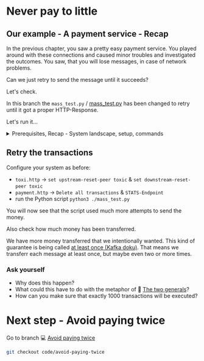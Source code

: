 # Never pay to little

## Our example - A payment service - Recap

In the previous chapter, you saw a pretty easy payment service. You played around with these connections and caused minor troubles and investigated the outcomes. You saw, that you will lose messages, in case of network problems.

Can we just retry to send the message until it succeeds?

Let's check.

In this branch the `mass_test.py` / [mass_test.py](https://github.com/in-der-kothe/exactly-once-semantics/blob/code/never-pay-too-little/mass_test.py) has been changed to retry until it got a proper HTTP-Response.

Let's run it...

<details>
  <summary>Prerequisites, Recap - System landscape, setup, commands</summary>

## Prerequisites

See :computer: [A Naive payment system](https://github.com/in-der-kothe/exactly-once-semantics/tree/code/naive-payment-system)
  
### System landscape
![image](architecture.svg)

### REST-Services and known commands / REST-calls
- `payment.http` / [payment.http](https://github.com/in-der-kothe/exactly-once-semantics/blob/code/never-pay-too-little/payment.http)
  - use `STATS-Endpoint` to assure no money has been transferred
  - use `DIRECT-Payments-Endpoint` ONE time to transfer ONE €.
  - use `Delete all transactions` to delete all the money 💸
- `toxi.http` / [toxi.http](https://github.com/in-der-kothe/exactly-once-semantics/blob/code/never-pay-too-little/toxi.http)
  - use 'Configure Proxy' to configure the toxi proxy
  - `set upstream-reset-peer toxic` - a broken connection before the request reaches the payment services, with a likelyhood of 30%
  - `set downstream-reset-peer toxic` - a broken connection after the request should return to client, again with a likelyhood of 30%

### System setup -  not essential but maybe helpful
Make sure, all services are shutdown and the system is 'clear' to start again with a slightly different behaviour.

Setup your system as before:
```bash
./build-and-run-docker.sh
# or
./build-and-run-podman.sh

# you can skip this, when you still have the venv directory from the previous chapter and have activated that environment
python3 -m venv venv
source ./venv/bin/activate
pip install -r requirements.txt
```
</details>

## Retry the transactions
Configure your system as before:
* `toxi.http` -> `set upstream-reset-peer toxic` & `set downstream-reset-peer toxic`
* `payment.http` -> `Delete all transactions` & `STATS-Endpoint`
* run the Python script `python3 ./mass_test.py`

You will now see that the script used much more attempts to send the money.

Also check how much money has been transferred.

We have more money transferred that we intentionally wanted. This kind of guarantee is being called [at least once (Kafka doku)](https://docs.confluent.io/kafka/design/delivery-semantics.html]https://docs.confluent.io/kafka/design/delivery-semantics.html#semantic-guarantees). That means we transferr each message at least once, but maybe even two or more times.

### Ask yourself
- Why does this happen?
- What could this have to do with the metaphor of :book: [The two generals](https://github.com/in-der-kothe/exactly-once-semantics/tree/theory/two-generals)?
- How can you make sure that exactly 1000 transactions will be executed?

# Next step - Avoid paying twice
Go to branch :computer: [Avoid paying twice](https://github.com/in-der-kothe/exactly-once-semantics/tree/code/avoid-paying-twice)

```bash
git checkout code/avoid-paying-twice
```
